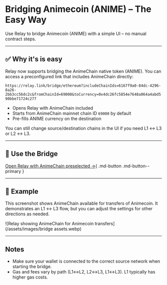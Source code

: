 # Bridging Animecoin (ANIME) – The Easy Way

Use Relay to bridge Animecoin (ANIME) with a simple UI – no manual contract steps.

---

## ✅ Why it's is easy

Relay now supports bridging the AnimeChain native token (ANIME). You can access a preconfigured link that includes AnimeChain directly:

`https://relay.link/bridge/ethereum?includeChainIds=6167f9a0-84dc-4296-8a26-2bb3cc56dc2c&fromChainId=69000&toCurrency=0x4dc26fc5854e7648a064a4abd590bbe71724c277`

- Opens Relay with AnimeChain included
- Starts from AnimeChain mainnet chain ID `69000` by default
- Pre-fills ANIME currency on the destination

You can still change source/destination chains in the UI if you need L1 ↔ L3 or L2 ↔ L3.

---

## 🔗 Use the Bridge

[Open Relay with AnimeChain preselected →](https://relay.link/bridge/ethereum?includeChainIds=6167f9a0-84dc-4296-8a26-2bb3cc56dc2c&fromChainId=69000&toCurrency=0x4dc26fc5854e7648a064a4abd590bbe71724c277){ .md-button .md-button--primary }

---

## 📸 Example

This screenshot shows AnimeChain available for transfers of Animecoin. It demonstrates an L1 ↔ L3 flow, but you can adjust the settings for other directions as needed.

![Relay showing AnimeChain for Animecoin transfers](/assets/images/bridge assets.webp)

---

## Notes

- Make sure your wallet is connected to the correct source network when starting the bridge.
- Gas and fees vary by path (L1↔L2, L2↔L3, L1↔L3). L1 typically has higher gas costs.


